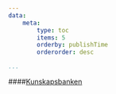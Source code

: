 ```yaml
---
data:
    meta: 
        type: toc
        items: 5
        orderby: publishTime
        orderorder: desc

...
```

####[Kunskapsbanken](kunskap)

